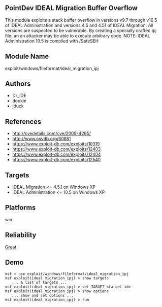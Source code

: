 ## PointDev IDEAL Migration Buffer Overflow

This module exploits a stack buffer overflow in versions 
v9.7 through v10.5 of IDEAL Administration and versions 4.5 
and 4.51 of IDEAL Migration. All versions are suspected to 
be vulnerable. By creating a specially crafted ipj file, an 
an attacker may be able to execute arbitrary code. NOTE: 
IDEAL Administration 10.5 is compiled with /SafeSEH


## Module Name
exploit/windows/fileformat/ideal_migration_ipj

## Authors
* Dr_IDE
* dookie
* jduck


## References
* http://cvedetails.com/cve/2009-4265/
* http://www.osvdb.org/60681
* https://www.exploit-db.com/exploits/10319
* https://www.exploit-db.com/exploits/12403
* https://www.exploit-db.com/exploits/12404
* https://www.exploit-db.com/exploits/12540



## Targets
* IDEAL Migration <= 4.5.1 on Windows XP
* IDEAL Administration <= 10.5 on Windows XP


## Platforms
win

## Reliability
[Great](https://github.com/rapid7/metasploit-framework/wiki/Exploit-Ranking)

## Demo

```
msf > use exploit/windows/fileformat/ideal_migration_ipj
msf exploit(ideal_migration_ipj) > show targets
   ... a list of targets ...
msf exploit(ideal_migration_ipj) > set TARGET <target-id>
msf exploit(ideal_migration_ipj) > show options
   ... show and set options ...
msf exploit(ideal_migration_ipj) > run
```
    
    
